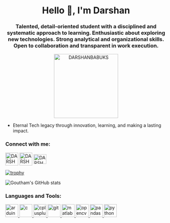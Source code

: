 <h1 align="center">Hello 👋, I'm Darshan</h1>
<h3 align="center">Talented, detail-oriented student with a disciplined and systematic approach to learning. Enthusiastic about exploring new technologies. Strong analytical and organizational skills. Open to collaboration and transparent in work execution.</h3>

<p align="center">  <img width ="200" height="200" src="https://avatars.githubusercontent.com/u/85753625?s=400&u=c25e49ef40c9211641379a5bd6cf58cd5db3895f&v=4" alt="DARSHANBABUKS"  /> </p>



- Eternal Tech legacy through innovation, learning, and making a lasting impact.

<h3 align="left">Connect with me:</h3>
<p align="left">
<a href="https://www.linkedin.com/in/darshanbabuks" target="blank"><img align="center" src="https://cdn-icons-png.flaticon.com/512/3536/3536505.png" alt="DARSHANBABUKS" height="40" width="40" /></a>
<a href="https://www.instagram.com/darshu_0801" target="blank"><img align="center" src="https://cdn-icons-png.flaticon.com/128/174/174855.png" alt="DARSHANBABUKS" height="40" width="40" /></a>
<a href="https://www.hackerrank.com/darshanbabu44?hr_r=1" target="blank"><img align="center" src="https://upload.wikimedia.org/wikipedia/commons/4/40/HackerRank_Icon-1000px.png" alt="DARSHANBABUKS" height="30" width="40" /></a>
</p>

 [![trophy](https://github-profile-trophy.vercel.app/?username=darshu0801&theme=onedark)](https://github.com/darshu0801/github-profile-trophy)
 
![Goutham's GitHub stats](https://github-readme-stats.vercel.app/api?username=darshu0801&show_icons=true&show_icons=true&theme=great-gatsby&count_private=true&hide=contribs,prs,issues)
  
<h3 align="left">Languages and Tools:</h3>
<p align="left"> <a href="https://www.arduino.cc/" target="_blank" rel="noreferrer"> <img src="https://cdn.worldvectorlogo.com/logos/arduino-1.svg" alt="arduino" width="40" height="40"/> </a> <a href="https://www.cprogramming.com/" target="_blank" rel="noreferrer"> <img src="https://cdn-icons-png.flaticon.com/512/3665/3665923.png" alt="c" width="40" height="40"/> </a> <a href="https://www.w3schools.com/cpp/" target="_blank" rel="noreferrer"> <img src="https://cdn-icons-png.flaticon.com/512/6132/6132222.png" alt="cplusplus" width="40" height="40"/> </a> <a href="https://git-scm.com/" target="_blank" rel="noreferrer"> <img src="https://www.vectorlogo.zone/logos/git-scm/git-scm-icon.svg" alt="git" width="40" height="40"/> </a>  <a href="https://www.mathworks.com/" target="_blank" rel="noreferrer"> <img src="https://upload.wikimedia.org/wikipedia/commons/2/21/Matlab_Logo.png" alt="matlab" width="40" height="40"/> </a> <a href="https://opencv.org/" target="_blank" rel="noreferrer"> <img src="https://www.vectorlogo.zone/logos/opencv/opencv-icon.svg" alt="opencv" width="40" height="40"/> </a> <a href="https://pandas.pydata.org/" target="_blank" rel="noreferrer"> <img src="https://upload.wikimedia.org/wikipedia/commons/thumb/e/ed/Pandas_logo.svg/2560px-Pandas_logo.svg.png" alt="pandas" width="40" height="40"/> </a> <a href="https://www.python.org" target="_blank" rel="noreferrer"> <img src="https://cdn-icons-png.flaticon.com/512/919/919852.png" alt="python" width="40" height="40"/> </a> </p>



